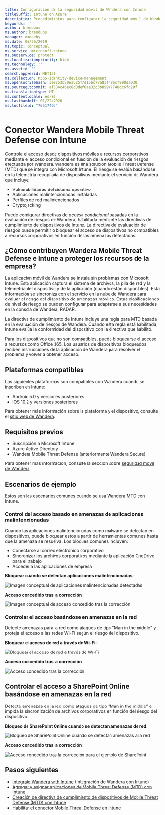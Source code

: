 ```yaml
---
title: Configuración de la seguridad móvil de Wandera con Intune
titleSuffix: Intune on Azure
description: Procedimientos para configurar la seguridad móvil de Wandera con Microsoft Intune para controlar el acceso de los dispositivos móviles a los recursos corporativos.
keywords: ''
author: brenduns
ms.author: brenduns
manager: dougeby
ms.date: 06/26/2019
ms.topic: conceptual
ms.service: microsoft-intune
ms.subservice: protect
ms.localizationpriority: high
ms.technology: ''
ms.assetid: ''
search.appverid: MET150
ms.collection: M365-identity-device-management
ms.openlocfilehash: 3ee253b50ea525f7d156c77a83f486cf990da030
ms.sourcegitcommit: af384c46ec8d8def6aa32c3b89947748dc6fd28f
ms.translationtype: HT
ms.contentlocale: es-ES
ms.lasthandoff: 01/22/2020
ms.locfileid: "76517463"
---
```

# <a name="wandera-mobile-threat-defense-connector-with-intune"></a>Conector Wandera Mobile Threat Defense con Intune  

Controle el acceso desde dispositivos móviles a recursos corporativos mediante el acceso condicional en función de la evaluación de riesgos efectuada por Wandera. Wandera es una solución Mobile Threat Defense (MTD) que se integra con Microsoft Intune.  El riesgo se evalúa basándose en la telemetría recopilada de dispositivos mediante el servicio de Wandera que incluye:
- Vulnerabilidades del sistema operativo
- Aplicaciones malintencionadas instaladas
- Perfiles de red malintencionados
- Cryptojacking

Puede configurar directivas de *acceso condicional* basadas en la evaluación de riesgos de Wandera, habilitada mediante las directivas de cumplimiento de dispositivos de Intune. La directiva de evaluación de riesgos puede permitir o bloquear el acceso de dispositivos no compatibles a recursos corporativos en función de las amenazas detectadas.  


## <a name="how-do-intune-and-wandera-mobile-threat-defense-help-protect-your-company-resources"></a>¿Cómo contribuyen Wandera Mobile Threat Defense e Intune a proteger los recursos de la empresa?  

La aplicación móvil de Wandera se instala sin problemas con Microsoft Intune. Esta aplicación captura el sistema de archivos, la pila de red y la telemetría del dispositivo y de la aplicación (cuando están disponibles). Esta información se sincroniza con el servicio en la nube de Wandera para evaluar el riesgo del dispositivo de amenazas móviles. Estas clasificaciones de nivel de riesgo se pueden configurar para adaptarse a sus necesidades en la consola de Wandera, RADAR.

La directiva de cumplimiento de Intune incluye una regla para MTD basada en la evaluación de riesgos de Wandera. Cuando esta regla está habilitada, Intune evalúa la conformidad del dispositivo con la directiva que habilitó.

Para los dispositivos que no son compatibles, puede bloquearse el acceso a recursos como Office 365. Los usuarios de dispositivos bloqueados reciben instrucciones de la aplicación de Wandera para resolver el problema y volver a obtener acceso.

## <a name="supported-platforms"></a>Plataformas compatibles  

Las siguientes plataformas son compatibles con Wandera cuando se inscriben en Intune:

- Android 5.0 y versiones posteriores  
- iOS 10.2 y versiones posteriores  

Para obtener más información sobre la plataforma y el dispositivo, consulte el [sitio web de Wandera](https://www.wandera.com/mobile-threat-defense/).

## <a name="prerequisites"></a>Requisitos previos  

- Suscripción a Microsoft Intune  
- Azure Active Directory  
- Wandera Mobile Threat Defense (anteriormente Wandera Secure)  

Para obtener más información, consulte la sección sobre [seguridad móvil de Wandera](https://www.wandera.com/mobile-security/).
 
## <a name="sample-scenarios"></a>Escenarios de ejemplo

Estos son los escenarios comunes cuando se usa Wandera MTD con Intune.

### <a name="control-access-based-on-threats-from-malicious-apps"></a>Control del acceso basado en amenazas de aplicaciones malintencionadas  

Cuando las aplicaciones malintencionadas como malware se detectan en dispositivos, puede bloquear estos a partir de herramientas comunes hasta que la amenaza se resuelva. Los bloques comunes incluyen:  
- Conectarse al correo electrónico corporativo  
- Sincronizar los archivos corporativos mediante la aplicación OneDrive para el trabajo  
- Acceder a las aplicaciones de empresa  

**Bloquear cuando se detectan aplicaciones malintencionadas**:

![Imagen conceptual de aplicaciones malintencionadas detectadas](./media/wandera-mtd-connector/wandera-malicious-apps-blocked.png)  

**Acceso concedido tras la corrección**: 

![Imagen conceptual de acceso concedido tras la corrección](./media/wandera-mtd-connector/wandera-malicious-apps-unblocked.png)


### <a name="control-access-based-on-threat-to-network"></a>Controlar el acceso basándose en amenazas en la red  

Detecte amenazas para la red como ataques de tipo "Man in the middle" y proteja el acceso a las redes Wi-Fi según el riesgo del dispositivo.  

**Bloquear el acceso de red a través de Wi-Fi**:  

![Bloquear el acceso de red a través de Wi-Fi](./media/wandera-mtd-connector/wandera-network-wifi-blocked.png)

**Acceso concedido tras la corrección**:  

![Acceso concedido tras la corrección](./media/wandera-mtd-connector/wandera-network-wifi-unblocked.png)  

## <a name="control-access-to-sharepoint-online-based-on-threat-to-network"></a>Controlar el acceso a SharePoint Online basándose en amenazas en la red

Detecte amenazas en la red como ataques de tipo "Man in the middle" e impida la sincronización de archivos corporativos en función del riesgo del dispositivo.

**Bloqueo de SharePoint Online cuando se detectan amenazas de red**:  

![Bloqueo de SharePoint Online cuando se detectan amenazas a la red](./media/wandera-mtd-connector/wandera-network-spo-blocked.png)  


**Acceso concedido tras la corrección**:  

![Acceso concedido tras la corrección para el ejemplo de SharePoint](./media/wandera-mtd-connector/wandera-network-spo-unblocked.png)  

## <a name="next-steps"></a>Pasos siguientes

- [Integrate Wandera with Intune](wandera-mtd-connector-integration.md) (Integración de Wandera con Intune)
- [Agregar y asignar aplicaciones de Mobile Threat Defense (MTD) con Intune](mtd-apps-ios-app-configuration-policy-add-assign.md)
- [Creación de directiva de cumplimiento de dispositivos de Mobile Threat Defense (MTD) con Intune](mtd-device-compliance-policy-create.md)
- [Habilitar el conector Mobile Threat Defense en Intune](mtd-connector-enable.md)
